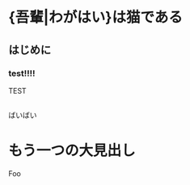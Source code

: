 # {吾輩|わがはい}は猫である

## はじめに

### test!!!! ###

TEST

## 

ばいばい

<style>
section {
    margin: 1em;
    border: 1px solid;
}
</style>

# もう一つの大見出し

Foo
